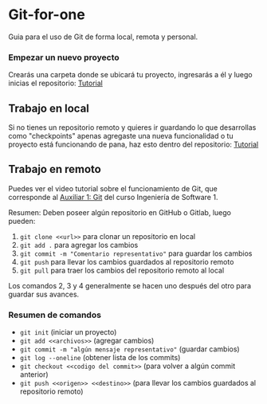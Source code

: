 # Git-for-one
Guia para el uso de Git de forma local, remota y personal.

### Empezar un nuevo proyecto
Crearás una carpeta donde se ubicará tu proyecto, ingresarás a él y luego inicias el repositorio: [Tutorial](https://www.ecodeup.com/instala-y-crea-tu-primer-repositorio-local-con-git-en-windows/#:~:text=Git%20es%20un%20sistema%20de,haga%20se%20almacenar%C3%A1n%20en%20local%2C)

## Trabajo en local
Si no tienes un repositorio remoto y quieres ir guardando lo que desarrollas como "checkpoints" apenas agregaste una nueva funcionalidad o tu proyecto está funcionando de pana, haz esto dentro del repositorio: [Tutorial](https://victorhckinthefreeworld.com/2016/07/28/git-recuperar-un-archivo-o-todo-el-repositorio-a-una-version-anterior/)

## Trabajo en remoto
Puedes ver el video tutorial sobre el funcionamiento de Git, que corresponde al [Auxiliar 1: Git](https://www.youtube.com/watch?v=kVkZ8_-Byls&ab_channel=Sebasti%C3%A1nCisneros) del curso Ingeniería de Software 1.

Resumen: Deben poseer algún repositorio en GitHub o Gitlab, luego pueden:
1. `git clone <<url>>` para clonar un repositorio en local
2. `git add .` para agregar los cambios
3. `git commit -m "Comentario representativo"` para guardar los cambios
4. `git push` para llevar los cambios guardados al repositorio remoto
5. `git pull` para traer los cambios del repositorio remoto al local

Los comandos 2, 3 y 4 generalmente se hacen uno después del otro para guardar sus avances.

### Resumen de comandos
* `git init` (iniciar un proyecto)
* `git add <<archivos>>` (agregar cambios)
* `git commit -m "algún mensaje representativo"` (guardar cambios)
* `git log --oneline` (obtener lista de los commits)
* `git checkout <<codigo del commit>>` (para volver a algún commit anterior)
* `git push <<origen>> <<destino>>` (para llevar los cambios guardados al repositorio remoto)
